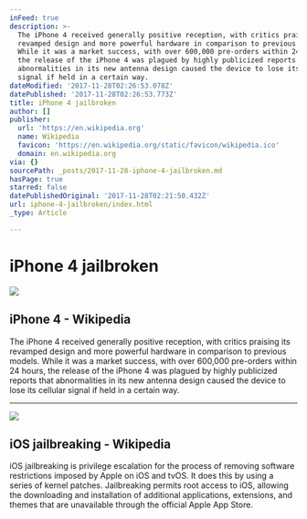 ```yaml
---
inFeed: true
description: >-
  The iPhone 4 received generally positive reception, with critics praising its
  revamped design and more powerful hardware in comparison to previous models.
  While it was a market success, with over 600,000 pre-orders within 24 hours,
  the release of the iPhone 4 was plagued by highly publicized reports that
  abnormalities in its new antenna design caused the device to lose its cellular
  signal if held in a certain way.
dateModified: '2017-11-28T02:26:53.078Z'
datePublished: '2017-11-28T02:26:53.773Z'
title: iPhone 4 jailbroken
author: []
publisher:
  url: 'https://en.wikipedia.org'
  name: Wikipedia
  favicon: 'https://en.wikipedia.org/static/favicon/wikipedia.ico'
  domain: en.wikipedia.org
via: {}
sourcePath: _posts/2017-11-28-iphone-4-jailbroken.md
hasPage: true
starred: false
datePublishedOriginal: '2017-11-28T02:21:50.432Z'
url: iphone-4-jailbroken/index.html
_type: Article

---
```

# iPhone 4 jailbroken

<article style=""><img src="https://s3-us-west-2.amazonaws.com/the-grid-img/p/5c5e871bf8a1f49a5a61cf12e9b0033a6dbe53c9.png" /><h1>iPhone 4 - Wikipedia</h1><p>The iPhone 4 received generally positive reception, with critics praising its revamped design and more powerful hardware in comparison to previous models. While it was a market success, with over 600,000 pre-orders within 24 hours, the release of the iPhone 4 was plagued by highly publicized reports that abnormalities in its new antenna design caused the device to lose its cellular signal if held in a certain way.</p></article>

---

<article style=""><img src="https://s3-us-west-2.amazonaws.com/the-grid-img/p/6259f490aa3bffc571c27eab101d9a4eec6d4fbe.png" /><h1>iOS jailbreaking - Wikipedia</h1><p>iOS jailbreaking is privilege escalation for the process of removing software restrictions imposed by Apple on iOS and tvOS. It does this by using a series of kernel patches. Jailbreaking permits root access to iOS, allowing the downloading and installation of additional applications, extensions, and themes that are unavailable through the official Apple App Store.</p></article>